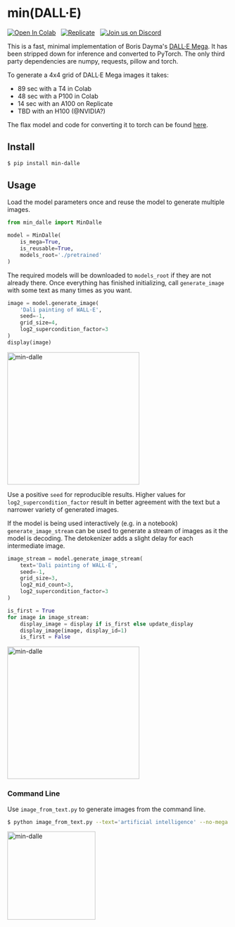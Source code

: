 # min(DALL·E)

[![Open In Colab](https://colab.research.google.com/assets/colab-badge.svg)](https://colab.research.google.com/github/kuprel/min-dalle/blob/main/min_dalle.ipynb)
&nbsp;
[![Replicate](https://replicate.com/kuprel/min-dalle/badge)](https://replicate.com/kuprel/min-dalle)
&nbsp;
[![Join us on Discord](https://img.shields.io/discord/823813159592001537?color=5865F2&logo=discord&logoColor=white)](https://discord.gg/xBPBXfcFHd)

This is a fast, minimal implementation of Boris Dayma's [DALL·E Mega](https://github.com/borisdayma/dalle-mini).  It has been stripped down for inference and converted to PyTorch.  The only third party dependencies are numpy, requests, pillow and torch.

To generate a 4x4 grid of DALL·E Mega images it takes:
- 89 sec with a T4 in Colab
- 48 sec with a P100 in Colab
- 14 sec with an A100 on Replicate
- TBD with an H100 (@NVIDIA?)

The flax model and code for converting it to torch can be found [here](https://github.com/kuprel/min-dalle-flax).

## Install

```bash
$ pip install min-dalle
```  

## Usage

Load the model parameters once and reuse the model to generate multiple images.

```python
from min_dalle import MinDalle

model = MinDalle(
    is_mega=True, 
    is_reusable=True,
    models_root='./pretrained'
)
```

The required models will be downloaded to `models_root` if they are not already there.  Once everything has finished initializing, call `generate_image` with some text as many times as you want.

```python
image = model.generate_image(
    'Dali painting of WALL·E', 
    seed=-1,
    grid_size=4,
    log2_supercondition_factor=3
)
display(image)
```
<img src="https://github.com/kuprel/min-dalle/raw/main/examples/dali_walle.jpg" alt="min-dalle" width="300"/>

Use a positive `seed` for reproducible results.  Higher values for `log2_supercondition_factor` result in better agreement with the text but a narrower variety of generated images.

If the model is being used interactively (e.g. in a notebook) `generate_image_stream` can be used to generate a stream of images as it the model is decoding.  The detokenizer adds a slight delay for each intermediate image.

```python
image_stream = model.generate_image_stream(
    text='Dali painting of WALL·E',
    seed=-1,
    grid_size=3,
    log2_mid_count=3,
    log2_supercondition_factor=3
)

is_first = True
for image in image_stream:
    display_image = display if is_first else update_display
    display_image(image, display_id=1)
    is_first = False
```
<img src="https://github.com/kuprel/min-dalle/raw/main/examples/dali_walle_animated.gif" alt="min-dalle" width="300"/>

### Command Line

Use `image_from_text.py` to generate images from the command line.

```bash
$ python image_from_text.py --text='artificial intelligence' --no-mega
```
<img src="https://github.com/kuprel/min-dalle/raw/main/examples/artificial_intelligence.jpg" alt="min-dalle" width="200"/>
